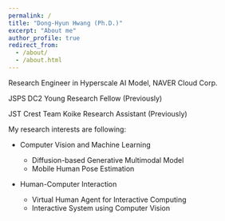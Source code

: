 ```yaml
---
permalink: /
title: "Dong-Hyun Hwang (Ph.D.)"
excerpt: "About me"
author_profile: true
redirect_from: 
  - /about/
  - /about.html
---
```



Research Engineer in Hyperscale AI Model, NAVER Cloud Corp.


JSPS DC2 Young Research Fellow (Previously)

JST Crest Team Koike Research Assistant (Previously)

My research interests are following:
- Computer Vision and Machine Learning
  - Diffusion-based Generative Multimodal Model
  - Mobile Human Pose Estimation
- Human-Computer Interaction
  - Virtual Human Agent for Interactive Computing
  - Interactive System using Computer Vision
  
  
  
  <!-- 
  [![MONOEYEGIF](http://hwangdonghyun.github.io/images/gifs/monoeye.gif){: height="180"}](https://hwangdonghyun.github.io/publication/2020-uist)
  [![MOVNECTGIF](http://hwangdonghyun.github.io/images/gifs/movnect.gif){: height="180"}](https://hwangdonghyun.github.io/publication/2020-wacv)
  [![MONOEYE2GIF](http://hwangdonghyun.github.io/images/gifs/ahs.gif){: height="180"}](https://hwangdonghyun.github.io/publication/2021-ah)
  [![MOVNECT2GIF](http://hwangdonghyun.github.io/images/gifs/movnect2.gif){: height="180"}](https://hwangdonghyun.github.io/publication/2020-wacv) -->

<!-- - Human-Computer Interaction
  - Interactive System using Computer Vision
  
  [![ParaPara](http://hwangdonghyun.github.io/images/gifs/para.gif){: height="180"}](https://hwangdonghyun.github.io/publication/2021-appsci)

  [![VIRTUALSHADOOWGIF](http://hwangdonghyun.github.io/images/gifs/golf.gif){: height="180"}](https://hwangdonghyun.github.io/publication/2018_iss_virtualshadow)
  [![MLIOLIGHTGIF](http://hwangdonghyun.github.io/images/gifs/mlio.gif){: height="180"}](https://hwangdonghyun.github.io/publication/2018_iss_mliolight)
 -->
<!-- 
[![TOKYOTECHLOGO](http://hwangdonghyun.github.io/images/logos/tokyotechlogo.jpg){: height="100"}](https://www.titech.ac.jp)
[![JSPSLOGO](http://hwangdonghyun.github.io/images/logos/jspslogo.png){: height="100"}](https://www.jsps.go.jp/)
 -->

